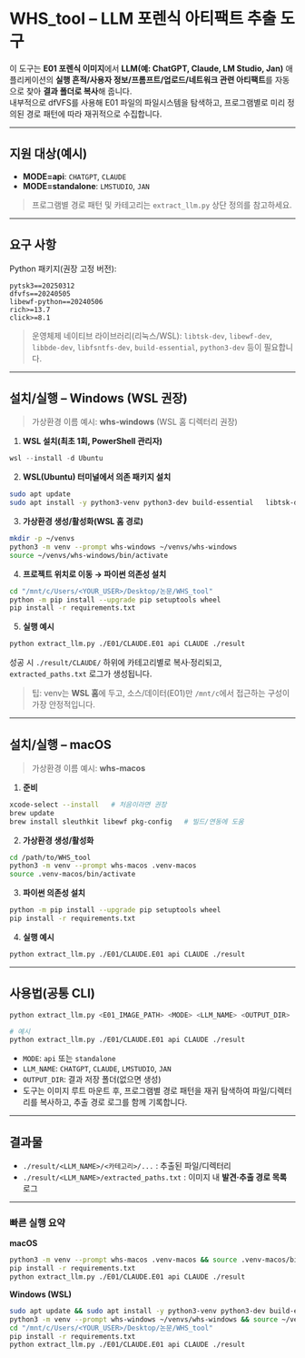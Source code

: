 # WHS_tool – LLM 포렌식 아티팩트 추출 도구

이 도구는 **E01 포렌식 이미지**에서 **LLM(예: ChatGPT, Claude, LM Studio, Jan)** 애플리케이션의 **실행 흔적/사용자 정보/프롬프트/업로드/네트워크 관련 아티팩트**를 자동으로 찾아 **결과 폴더로 복사**해 줍니다. <br>
내부적으로 dfVFS를 사용해 E01 파일의 파일시스템을 탐색하고, 프로그램별로 미리 정의된 경로 패턴에 따라 재귀적으로 수집합니다.

---

## 지원 대상(예시)

- **MODE=api**: `CHATGPT`, `CLAUDE`  
- **MODE=standalone**: `LMSTUDIO`, `JAN`

> 프로그램별 경로 패턴 및 카테고리는 `extract_llm.py` 상단 정의를 참고하세요.

---

## 요구 사항

Python 패키지(권장 고정 버전):

```
pytsk3==20250312
dfvfs==20240505
libewf-python==20240506
rich>=13.7
click>=8.1
```

> 운영체제 네이티브 라이브러리(리눅스/WSL): `libtsk-dev`, `libewf-dev`, `libbde-dev`, `libfsntfs-dev`, `build-essential`, `python3-dev` 등이 필요합니다.

---

## 설치/실행 – Windows (WSL 권장)

> 가상환경 이름 예시: **whs-windows** (WSL 홈 디렉터리 권장)

1) **WSL 설치(최초 1회, PowerShell 관리자)**
```powershell
wsl --install -d Ubuntu
```

2) **WSL(Ubuntu) 터미널에서 의존 패키지 설치**
```bash
sudo apt update
sudo apt install -y python3-venv python3-dev build-essential   libtsk-dev libewf-dev libbde-dev libfsntfs-dev
```

3) **가상환경 생성/활성화(WSL 홈 경로)**
```bash
mkdir -p ~/venvs
python3 -m venv --prompt whs-windows ~/venvs/whs-windows
source ~/venvs/whs-windows/bin/activate
```

4) **프로젝트 위치로 이동 → 파이썬 의존성 설치**
```bash
cd "/mnt/c/Users/<YOUR_USER>/Desktop/논문/WHS_tool"
python -m pip install --upgrade pip setuptools wheel
pip install -r requirements.txt
```

5) **실행 예시**
```bash
python extract_llm.py ./E01/CLAUDE.E01 api CLAUDE ./result
```

성공 시 `./result/CLAUDE/` 하위에 카테고리별로 복사·정리되고, `extracted_paths.txt` 로그가 생성됩니다.

> 팁: venv는 **WSL 홈**에 두고, 소스/데이터(E01)만 `/mnt/c`에서 접근하는 구성이 가장 안정적입니다.

---

## 설치/실행 – macOS

> 가상환경 이름 예시: **whs-macos**

1) **준비**
```bash
xcode-select --install   # 처음이라면 권장
brew update
brew install sleuthkit libewf pkg-config   # 빌드/연동에 도움
```

2) **가상환경 생성/활성화**
```bash
cd /path/to/WHS_tool
python3 -m venv --prompt whs-macos .venv-macos
source .venv-macos/bin/activate
```

3) **파이썬 의존성 설치**
```bash
python -m pip install --upgrade pip setuptools wheel
pip install -r requirements.txt
```

4) **실행 예시**
```bash
python extract_llm.py ./E01/CLAUDE.E01 api CLAUDE ./result
```

---

## 사용법(공통 CLI)

```bash
python extract_llm.py <E01_IMAGE_PATH> <MODE> <LLM_NAME> <OUTPUT_DIR>

# 예시
python extract_llm.py ./E01/CLAUDE.E01 api CLAUDE ./result
```

- `MODE`: `api` 또는 `standalone`  
- `LLM_NAME`: `CHATGPT`, `CLAUDE`, `LMSTUDIO`, `JAN`  
- `OUTPUT_DIR`: 결과 저장 폴더(없으면 생성)  
- 도구는 이미지 루트 마운트 후, 프로그램별 경로 패턴을 재귀 탐색하여 파일/디렉터리를 복사하고, 추출 경로 로그를 함께 기록합니다.

---

## 결과물

- `./result/<LLM_NAME>/<카테고리>/...` : 추출된 파일/디렉터리  
- `./result/<LLM_NAME>/extracted_paths.txt` : 이미지 내 **발견·추출 경로 목록** 로그

---

### 빠른 실행 요약

**macOS**
```bash
python3 -m venv --prompt whs-macos .venv-macos && source .venv-macos/bin/activate
pip install -r requirements.txt
python extract_llm.py ./E01/CLAUDE.E01 api CLAUDE ./result
```

**Windows (WSL)**
```bash
sudo apt update && sudo apt install -y python3-venv python3-dev build-essential   libtsk-dev libewf-dev libbde-dev libfsntfs-dev
python3 -m venv --prompt whs-windows ~/venvs/whs-windows && source ~/venvs/whs-windows/bin/activate
cd "/mnt/c/Users/<YOUR_USER>/Desktop/논문/WHS_tool"
pip install -r requirements.txt
python extract_llm.py ./E01/CLAUDE.E01 api CLAUDE ./result
```
